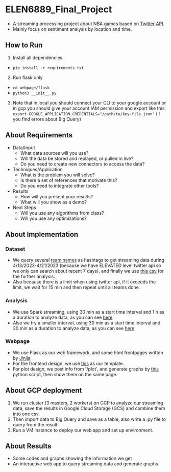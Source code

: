 # ELEN6889_Final_Project
- A streaming processing project about NBA games based on [Twitter API](https://developer.twitter.com/en).
- Mainly focus on sentiment analysis by location and time.

## How to Run

1. Install all dependencies
  - ```pip install -r requirements.txt```
2. Run flask only
  - ```cd webpage/flask```
  - ```python3 __init__.py```
3. Note that in local you should connect your CLI to your google account or in gcp you should give your account IAM permission and export like this:
```export GOOGLE_APPLICATION_CREDENTIALS="/path/to/key-file.json"``` (if you find errors about Big Query)

  
## About Requirements

- Data/Input
  - What data sources will you use?
  - Will the data be stored and replayed, or pulled in live?
  - Do you need to create new connectors to access the data?
- Techniques/Application
  - What is the problem you will solve?
  - Is there a set of references that motivate this?
  - Do you need to integrate other tools?
- Results
  - How will you present your results?
  - What will you show as a demo?
- Next Steps
  - Will you use any algorithms from class? 
  - Will you use any optimizations? 

## About Implementation

### Dataset

- We query several [team names](https://github.com/Iris1e27/ELEN6889_Final_Project/blob/master/dataset/teams.txt) as hashtags to get streaming data during 4/13/2023-4/21/2023 (because we have ELEVATED level twitter api so we only can search about recent 7 days), and finally we use [this csv](https://github.com/Iris1e27/ELEN6889_Final_Project/blob/master/dataset/mergedAllWithHeader.csv) for the further analysis.
- Also because there is a limit when using twitter api, if it exceeds the limit, we wait for 15 min and then repeat until all teams done.

### Analysis

- We use Spark streaming, using 30 min as a start time interval and 1 h as a duration to analyze data, as you can see [here](https://github.com/Iris1e27/ELEN6889_Final_Project/blob/master/analysis/6889_streaming_analysis.ipynb)
- Also we try a smaller interval, using 30 min as a start time interval and 30 min as a duration to analyze data, as you can see [here](https://github.com/Iris1e27/ELEN6889_Final_Project/blob/master/analysis/streaming_method_NBA.py)

### Webpage

- We use Flask as our web framework, and some html frontpages written by [Jinjia](https://jinja.palletsprojects.com/en/3.1.x/).
- For the frontend design, we use [this](https://bootstrapmade.com/demo/Reveal/) as our template.
- For plot design, we post info from '/plot', and generate graphs by [this](https://github.com/Iris1e27/ELEN6889_Final_Project/blob/master/webpage/flask/plotBigQuery.py) python script, then show them on the same page.

## About GCP deployment

1. We run cluster (3 masters, 2 workers) on GCP to analyze our streaming data, save the results in Google Cloud Storage (GCS) and combine them into one csv.
2. Then import data to Big Query and save as a table, also write a .py file to query from the result.
3. Run a VM instance to deploy our web app and set up environment. 

## About Results

- Some codes and graphs showing the information we get
- An interactive web app to query streaming data and generate graphs
